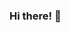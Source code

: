 ### Hi there! 👋

<!--
**aeokseung/aeokseung** is a ✨ _special_ ✨ repository because its `README.md` (this file) appears on your GitHub profile.
![aeokseung's GitHub stats](https://github-readme-stats.vercel.app/api?username=aeokseung&show_icons=true&theme=radical)
